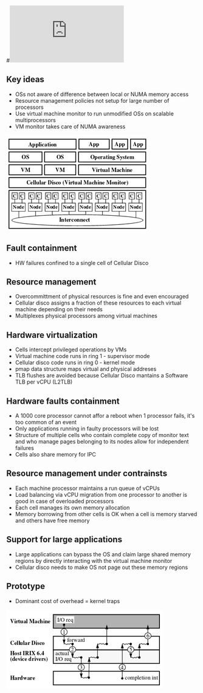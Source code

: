 #![Cellular Disco: Resource management using virtual clusters on shared memory multiprocessors](https://www.cs.utah.edu/~retrac/cs7460/cellular-disco.pdf)

## Key ideas
* OSs not aware of difference between local or NUMA memory access
* Resource management policies not setup for large number of processors
* Use virtual machine monitor to run unmodified OSs on scalable multiprocessors
* VM monitor takes care of NUMA awareness

![](cellulardiscogeneral.png)

## Fault containment
* HW failures confined to a single cell of Cellular Disco

## Resource management
* Overcommittment of physical resources is fine and even encouraged
* Cellular disco assigns a fraction of these resources to each virtual machine depending on their needs
* Multiplexes physical processors among virtual machines

## Hardware virtualization
* Cells intercept privileged operations by VMs
* Virtual machine code runs in ring 1 - supervisor mode
* Cellular disco code runs in ring 0 - kernel mode
* pmap data structure maps virtual and physical addreses
* TLB flushes are avoided because Cellular Disco mantains a Software TLB per vCPU (L2TLB)

## Hardware faults containment
* A 1000 core processor cannot affor a reboot when 1 processor fails, it's too common of an event
* Only applications running in faulty processors will be lost
* Structure of multiple cells who contain complete copy of monitor text
and who manage pages belonging to its nodes allow for independent failures
* Cells also share memory for IPC

## Resource management under contrainsts
* Each machine processor maintains a run queue of vCPUs
* Load balancing via vCPU migration from one processor to another is good in
case of overloaded processors
* Each cell manages its own memory allocation
* Memory borrowing from other cells is OK when a cell is memory starved and others have free memory

## Support for large applications
* Large applications can bypass the OS and claim large shared memory regions
by directly interacting with the virtual machine monitor
* Cellular disco needs to make OS not page out these memory regions

## Prototype
* Dominant cost of overhead = kernel traps

![](cellulardisco.png)
